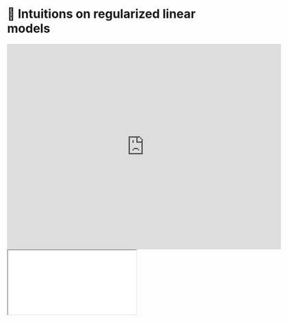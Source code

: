 # 🎥 Intuitions on regularized linear models

<div class="video_player">
<iframe width="640" height="480" src="https://www.youtube.com/embed/K64zB_5skls?rel=0" title="YouTube video player" frameborder="0" rel="0" showinfo="0" allow="accelerometer; autoplay; clipboard-write; encrypted-media; gyroscope; picture-in-picture" allowfullscreen></iframe>
</div>

<iframe src="../slides/index.html?file=../slides/regularized_linear_models.md#p1"/>
